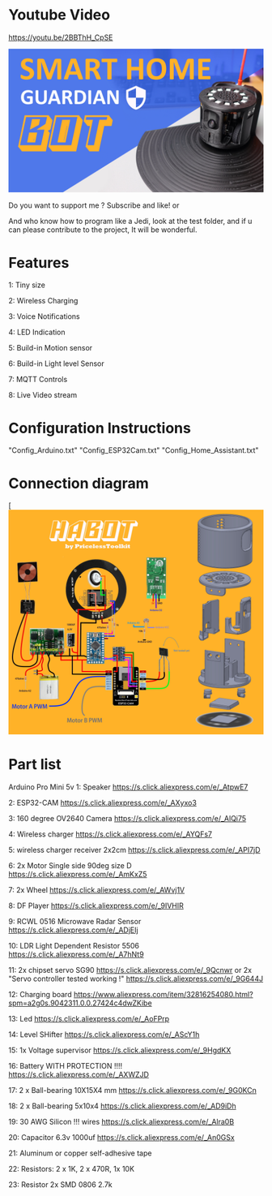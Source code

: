 # Youtube Video

https://youtu.be/2BBThH_CpSE

[![habot](https://github.com/PricelessToolkit/Smart-Home-Security-Guardian-Bot/blob/main/Images/Thumbinal_HABot.jpg)](https://youtu.be/2BBThH_CpSE)


Do you want to support me ? Subscribe and like!  or 

And who know how to program like a Jedi, look at the test folder, and if u can please contribute to the project, It will be wonderful.

# Features

1: Tiny size

2: Wireless Charging

3: Voice Notifications

4: LED Indication

5: Build-in Motion sensor

6: Build-in Light level Sensor

7: MQTT Controls

8: Live Video stream



# Configuration Instructions
"Config_Arduino.txt" "Config_ESP32Cam.txt" "Config_Home_Assistant.txt"











# Connection diagram

[![Connectiondiagram](https://github.com/PricelessToolkit/Smart-Home-Security-Guardian-Bot/blob/main/Images/schemeFull.jpg)










# Part list

Arduino Pro Mini 5v
1: Speaker https://s.click.aliexpress.com/e/_AtpwE7

2: ESP32-CAM https://s.click.aliexpress.com/e/_AXyxo3

3: 160 degree OV2640 Camera https://s.click.aliexpress.com/e/_AlQi75

4: Wireless charger https://s.click.aliexpress.com/e/_AYQFs7

5: wireless charger receiver 2x2cm https://s.click.aliexpress.com/e/_API7jD

6: 2x Motor Single side 90deg size D https://s.click.aliexpress.com/e/_AmKxZ5

7: 2x Wheel https://s.click.aliexpress.com/e/_AWvj1V

8: DF Player https://s.click.aliexpress.com/e/_9IVHIR

9: RCWL 0516 Microwave Radar Sensor https://s.click.aliexpress.com/e/_ADjEIj

10: LDR Light Dependent Resistor 5506 https://s.click.aliexpress.com/e/_A7hNt9

11: 2x chipset servo SG90  https://s.click.aliexpress.com/e/_9Qcnwr   or 2x "Servo controller tested working !" https://s.click.aliexpress.com/e/_9G644J

12: Charging board https://www.aliexpress.com/item/32816254080.html?spm=a2g0s.9042311.0.0.27424c4dwZKibe

13: Led https://s.click.aliexpress.com/e/_AoFPrp

14: Level SHifter https://s.click.aliexpress.com/e/_AScY1h

15: 1x Voltage supervisor https://s.click.aliexpress.com/e/_9HgdKX

16: Battery WITH PROTECTION !!!! https://s.click.aliexpress.com/e/_AXWZJD

17: 2 x Ball-bearing 10X15X4 mm https://s.click.aliexpress.com/e/_9G0KCn

18: 2 x Ball-bearing 5x10x4 https://s.click.aliexpress.com/e/_AD9iDh

19: 30 AWG Silicon !!! wires https://s.click.aliexpress.com/e/_Alra0B

20: Capacitor 6.3v 1000uf https://s.click.aliexpress.com/e/_An0GSx

21: Aluminum or copper self-adhesive tape

22: Resistors: 2 x 1K, 2 x 470R, 1x 10K

23: Resistor 2x SMD 0806 2.7k

